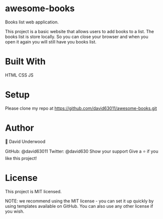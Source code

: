 # awesome-books

Books list web application.

This project is a basic website that allows users to add books to a list. The books list is store locally. So you can close your browser and when you open it again you will still have you books list.

# Built With

HTML
CSS
JS

# Setup

Please clone my repo at https://github.com/david63011/awesome-books.git

# Author

👤 David Underwood

GitHub: @david63011
Twitter: @david630
Show your support
Give a ⭐️ if you like this project!

# License

This project is MIT licensed.

NOTE: we recommend using the MIT license - you can set it up quickly by using templates available on GitHub. You can also use any other license if you wish.
